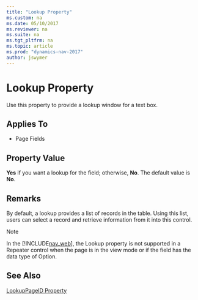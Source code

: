 ```yaml
---
title: "Lookup Property"
ms.custom: na
ms.date: 05/10/2017
ms.reviewer: na
ms.suite: na
ms.tgt_pltfrm: na
ms.topic: article
ms.prod: "dynamics-nav-2017"
author: jswymer
---
```

# Lookup Property
Use this property to provide a lookup window for a text box.  
  
## Applies To  
  
-   Page Fields  
  
## Property Value  
 **Yes** if you want a lookup for the field; otherwise, **No**. The default value is **No**.  
  
## Remarks  
 By default, a lookup provides a list of records in the table. Using this list, users can select a record and retrieve information from it into this control. 

> [!NOTE]
> In the [!INCLUDE[nav_web](includes/nav_web_md.md)], the Lookup property is not supported in a Repeater control when the page is in the view mode or if the field has the data type of Option.

## See Also  
 [LookupPageID Property](LookupPageID-Property.md)
